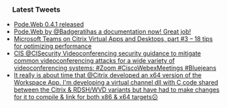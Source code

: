 <h3><a href="https://twitter.com/endi24"><img height=16 src="https://upload.wikimedia.org/wikipedia/sco/9/9f/Twitter_bird_logo_2012.svg"></a> Latest Tweets</h3>

<!-- BLOG-POST-LIST:START -->
- [Pode.Web 0.4.1 released](https://rss.app/articles/cb4e791f6f6d729c074351566bd3a7c508111d6e1a31b6e890b6c809918773d2f150f40f60dbdd6af4a06c7fdd170b9169d76ae3c7)
- [Pode.Web by ⁦@Badgerati⁩has a documentation now! Great job!](https://rss.app/articles/cb4e791f6f6d729c074351566bd3a7c508111d6e1a31b6e890b6c809918773d2f150f40f60dbdd6af1a3637ed8160c9a68d061e3c7)
- [Microsoft Teams on Citrix Virtual Apps and Desktops, part #3 – 18 tips for optimizing performance](https://rss.app/articles/cb4e791f6f6d729c074351566bd3a7c508111d6e153ebfe4d1ddb825ba9466c9e916ab132a9c8f2cb6e1757cdc1d0c9168d768e2c3157f1d8b3bcc6781ca)
- [CIS @CISecurity Videoconferencing security guidance to mitigate common videoconferencing attacks for a wide variety of videoconferencing systems:  #Zoom #CiscoWebexMeetings #Bluejeans](https://rss.app/articles/cb4e791f6f6d729c074351566bd3a7c508111d6e1a31b6e890b6c809918773d2f150f40f60dbdc6ef4aa6a7bd7120c9666d56fe1ca)
- [It really is about time that @Citrix developed an x64 version of the Workspace App. I'm developing a virtual channel dll with C code shared between the Citrix & RDSH/WVD variants but have had to make changes for it to compile & link for both x86 & x64 targets☹️](https://rss.app/articles/cb4e791f6f6d729c074351566bd3a7c508111d6e182aabf3cee782198dc974d3e30bb04f76d9dd61f0a06f78de17079568d06de4c614731c)
<!-- BLOG-POST-LIST:END -->
